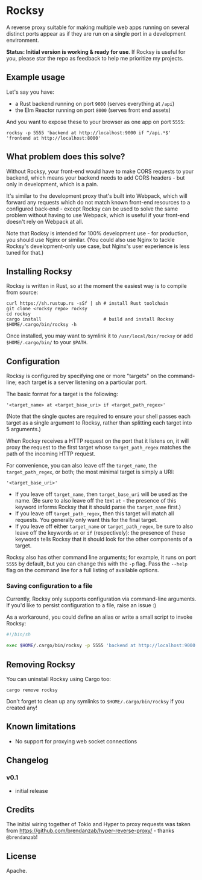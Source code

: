 # Rocksy

A reverse proxy suitable for making multiple web apps running on several
distinct ports appear as if they are run on a single port in a
development environment.

**Status: Initial version is working & ready for use**. If Rocksy is
useful for you, please star the repo as feedback to help me prioritize
my projects.

## Example usage

Let's say you have:

* a Rust backend running on port `9000` (serves everything at `/api`)
* the Elm Reactor running on port `8000` (serves front end assets)

And you want to expose these to your browser as one app on port `5555`:

    rocksy -p 5555 'backend at http://localhost:9000 if ^/api.*$' 'frontend at http://localhost:8000'

## What problem does this solve?

Without Rocksy, your front-end would have to make CORS requests to your
backend, which means your backend needs to add CORS headers - but only
in development, which is a pain.

It's similar to the development proxy that's built into Webpack, which
will forward any requests which do not match known front-end resources
to a configured back-end - except Rocksy can be used to solve the same
problem without having to use Webpack, which is useful if your front-end
doesn't rely on Webpack at all.

Note that Rocksy is intended for 100% development use - for production,
you should use Nginx or similar. (You could also use Nginx to tackle
Rocksy's development-only use case, but Nginx's user experience is less
tuned for that.)

## Installing Rocksy

Rocksy is written in Rust, so at the moment the easiest way is to
compile from source:

    curl https://sh.rustup.rs -sSf | sh # install Rust toolchain
    git clone <rocksy repo> rocksy
    cd rocksy
    cargo install                       # build and install Rocksy
    $HOME/.cargo/bin/rocksy -h

Once installed, you may want to symlink it to `/usr/local/bin/rocksy` or
add `$HOME/.cargo/bin/` to your `$PATH`.

## Configuration

Rocksy is configured by specifying one or more "targets" on the
command-line; each target is a server listening on a particular port.

The basic format for a target is the following:

    '<target_name> at <target_base_uri> if <target_path_regex>'

(Note that the single quotes are required to ensure your shell passes
each target as a single argument to Rocksy, rather than splitting each
target into 5 arguments.)

When Rocksy receives a HTTP request on the port that it listens on, it
will proxy the request to the first target whose `target_path_regex`
matches the path of the incoming HTTP request.

For convenience, you can also leave off the `target_name`, the
`target_path_regex`, or both; the most minimal target is simply a URI:

    '<target_base_uri>'

* If you leave off `target_name`, then `target_base_uri` will be used
  as the name. (Be sure to also leave off the text ` at ` - the presence
  of this keyword informs Rocksy that it should parse the `target_name`
  first.)
* If you leave off `target_path_regex`, then this target will match all
  requests. You generally only want this for the final target.
* If you leave off either `target_name` or `target_path_regex`, be sure
  to also leave off the keywords ` at ` or ` if ` (respectively): the
  presence of these keywords tells Rocksy that it should look for the
  other components of a target.

Rocksy also has other command line arguments; for example, it runs on
port `5555` by default, but you can change this with the `-p` flag. Pass
the `--help` flag on the command line for a full listing of available
options.

### Saving configuration to a file

Currently, Rocksy only supports configuration via command-line
arguments. If you'd like to persist configuration to a file, raise an
issue :)

As a workaround, you could define an alias or write a small script to
invoke Rocksy:

```sh
#!/bin/sh

exec $HOME/.cargo/bin/rocksy -p 5555 'backend at http://localhost:9000 if ^/api.*$' 'frontend at http://localhost:8000'
```

## Removing Rocksy

You can uninstall Rocksy using Cargo too:

    cargo remove rocksy

Don't forget to clean up any symlinks to `$HOME/.cargo/bin/rocksy` if
you created any!

## Known limitations

* No support for proxying web socket connections

## Changelog

### v0.1

* initial release

## Credits

The initial wiring together of Tokio and Hyper to proxy requests was
taken from https://github.com/brendanzab/hyper-reverse-proxy/ - thanks
`@brendanzab`!

## License

Apache.